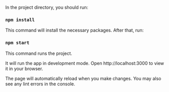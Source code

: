 In the project directory, you should run:

### `npm install`
This command will install the necessary packages. After that, run:

### `npm start`
This command runs the project.

It will run the app in development mode.
Open http://localhost:3000 to view it in your browser.

The page will automatically reload when you make changes.
You may also see any lint errors in the console.
